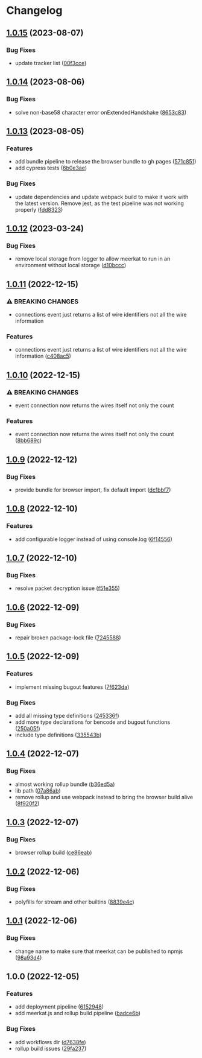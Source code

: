 # Changelog

## [1.0.15](https://github.com/fabianbormann/meerkat/compare/v1.0.14...v1.0.15) (2023-08-07)


### Bug Fixes

* update tracker list ([00f3cce](https://github.com/fabianbormann/meerkat/commit/00f3cce7741bd61c835a629afe0b44f82143ffd6))

## [1.0.14](https://github.com/fabianbormann/meerkat/compare/v1.0.13...v1.0.14) (2023-08-06)


### Bug Fixes

* solve non-base58 character error onExtendedHandshake ([8653c83](https://github.com/fabianbormann/meerkat/commit/8653c839bcd7d3eac08a740da3c9363ef18fa17e))

## [1.0.13](https://github.com/fabianbormann/meerkat/compare/v1.0.12...v1.0.13) (2023-08-05)


### Features

* add bundle pipeline to release the browser bundle to gh pages ([571c851](https://github.com/fabianbormann/meerkat/commit/571c851a236f1169d5bc32a0966c45ffcf823776))
* add cypress tests ([6b0e3ae](https://github.com/fabianbormann/meerkat/commit/6b0e3ae26fc783a842b281f3da4921c0e264580e))


### Bug Fixes

* update dependencies and update webpack build to make it work with the latest version. Remove jest, as the test pipeline was not working properly ([fdd8323](https://github.com/fabianbormann/meerkat/commit/fdd8323a014f6f98ef2011c3adde1848aa426513))

## [1.0.12](https://github.com/fabianbormann/meerkat/compare/v1.0.11...v1.0.12) (2023-03-24)


### Bug Fixes

* remove local storage from logger to allow meerkat to run in an environment without local storage ([d10bccc](https://github.com/fabianbormann/meerkat/commit/d10bccccc4adc89323675e707b7617bf0d4ce0b1))

## [1.0.11](https://github.com/fabianbormann/meerkat/compare/v1.0.10...v1.0.11) (2022-12-15)


### ⚠ BREAKING CHANGES

* connections event just returns a list of wire identifiers not all the wire information

### Features

* connections event just returns a list of wire identifiers not all the wire information ([c408ac5](https://github.com/fabianbormann/meerkat/commit/c408ac5f858bd34bb493a8f4ba42eacf82ba0af6))

## [1.0.10](https://github.com/fabianbormann/meerkat/compare/v1.0.9...v1.0.10) (2022-12-15)


### ⚠ BREAKING CHANGES

* event connection now returns the wires itself not only the count

### Features

* event connection now returns the wires itself not only the count ([8bb689c](https://github.com/fabianbormann/meerkat/commit/8bb689c394808b92ce41819370685c43f9c65abe))

## [1.0.9](https://github.com/fabianbormann/meerkat/compare/v1.0.8...v1.0.9) (2022-12-12)


### Bug Fixes

* provide bundle for browser import, fix default import ([dc1bbf7](https://github.com/fabianbormann/meerkat/commit/dc1bbf7b0d7e0e9184f2f886dc097d44c7deb955))

## [1.0.8](https://github.com/fabianbormann/meerkat/compare/v1.0.7...v1.0.8) (2022-12-10)


### Features

* add configurable logger instead of using console.log ([6f14556](https://github.com/fabianbormann/meerkat/commit/6f1455619a4846fe606bbfd401a711156b93e8b5))

## [1.0.7](https://github.com/fabianbormann/meerkat/compare/v1.0.6...v1.0.7) (2022-12-10)


### Bug Fixes

* resolve packet decryption issue ([f51e355](https://github.com/fabianbormann/meerkat/commit/f51e355d7c67628af2e2eae51139256121f1f2c5))

## [1.0.6](https://github.com/fabianbormann/meerkat/compare/v1.0.5...v1.0.6) (2022-12-09)


### Bug Fixes

* repair broken package-lock file ([7245588](https://github.com/fabianbormann/meerkat/commit/72455884e84d5119515deb204609c0206c97f55d))

## [1.0.5](https://github.com/fabianbormann/meerkat/compare/v1.0.4...v1.0.5) (2022-12-09)


### Features

* implement missing bugout features ([7f623da](https://github.com/fabianbormann/meerkat/commit/7f623da2bb3c0f7094288e1741d1c27646e21096))


### Bug Fixes

* add all missing type definitions ([245336f](https://github.com/fabianbormann/meerkat/commit/245336feb5f8f5106844ce3ce8f0ce53195516e8))
* add more type declarations for bencode and bugout functions ([250a05f](https://github.com/fabianbormann/meerkat/commit/250a05f0a37fee74d15c57f68f0db872f5358238))
* include type definitions ([335543b](https://github.com/fabianbormann/meerkat/commit/335543ba7341e664cfd70778e93dc03450627231))

## [1.0.4](https://github.com/fabianbormann/meerkat/compare/v1.0.3...v1.0.4) (2022-12-07)


### Bug Fixes

* almost working rollup bundle ([b36ed5a](https://github.com/fabianbormann/meerkat/commit/b36ed5a393f4410d05147ba6f3984f8cc234d38d))
* lib path ([07a86ab](https://github.com/fabianbormann/meerkat/commit/07a86ab2d47bfc3507bc3c5040c6fdfbc0b59834))
* remove rollup and use webpack instead to bring the browser build alive ([8f920f2](https://github.com/fabianbormann/meerkat/commit/8f920f2ea4db956c5c461ecf45a859876a876c4e))

## [1.0.3](https://github.com/fabianbormann/meerkat/compare/v1.0.2...v1.0.3) (2022-12-07)


### Bug Fixes

* browser rollup build ([ce86eab](https://github.com/fabianbormann/meerkat/commit/ce86eabc72f0e67f6cd9c3836de0946ed62efb30))

## [1.0.2](https://github.com/fabianbormann/meerkat/compare/v1.0.1...v1.0.2) (2022-12-06)


### Bug Fixes

* polyfills for stream and other builtins ([8839e4c](https://github.com/fabianbormann/meerkat/commit/8839e4cc23046ba73c23b11cbdc1cee91f5a213e))

## [1.0.1](https://github.com/fabianbormann/meerkat/compare/v1.0.0...v1.0.1) (2022-12-06)


### Bug Fixes

* change name to make sure that meerkat can be published to npmjs ([98a93d4](https://github.com/fabianbormann/meerkat/commit/98a93d476c7f77d2c27d8f051d61b66b491fc4e1))

## 1.0.0 (2022-12-05)


### Features

* add deployment pipeline ([6152948](https://github.com/fabianbormann/meerkat/commit/615294856d2a72c9c8a7db785f68c0822e1b204f))
* add meerkat.js and rollup build pipeline ([badce6b](https://github.com/fabianbormann/meerkat/commit/badce6bf9c47ef74825bd14fb3b5bfb92f375ae8))


### Bug Fixes

* add workflows dir ([d7638fe](https://github.com/fabianbormann/meerkat/commit/d7638feda30da0d17fb3308c00960a85f8f2675f))
* rollup build issues ([29fa237](https://github.com/fabianbormann/meerkat/commit/29fa23749d3af241ac82eb1000f8651cf029cf17))
